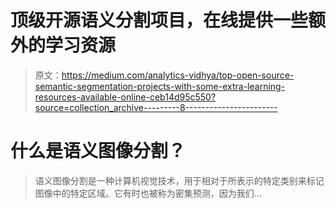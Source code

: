 # 顶级开源语义分割项目，在线提供一些额外的学习资源

> 原文：<https://medium.com/analytics-vidhya/top-open-source-semantic-segmentation-projects-with-some-extra-learning-resources-available-online-ceb14d95c550?source=collection_archive---------8----------------------->

# 什么是语义图像分割？

> 语义图像分割是一种计算机视觉技术，用于相对于所表示的特定类别来标记图像中的特定区域。它有时也被称为密集预测，因为我们…